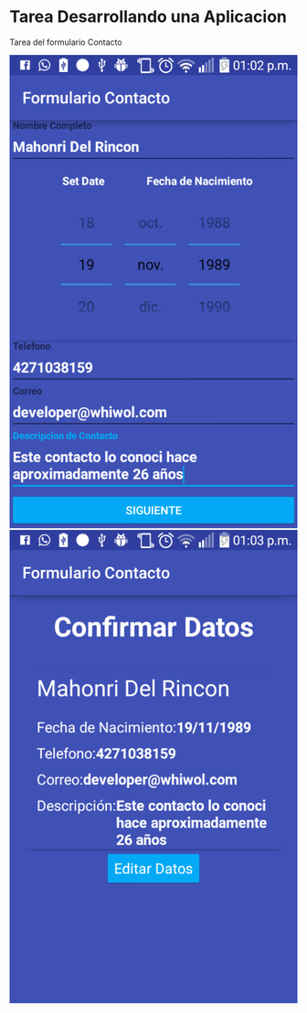 # Tarea Desarrollando una Aplicacion
Tarea del formulario Contacto

[![Pantalla 1](https://github.com/jmdra/Tarea1Curso3Android/blob/master/Activity2.png)](#Pantalla)
[![Pantalla 1](https://github.com/jmdra/Tarea1Curso3Android/blob/master/Activity1.png)](#Pantalla)


